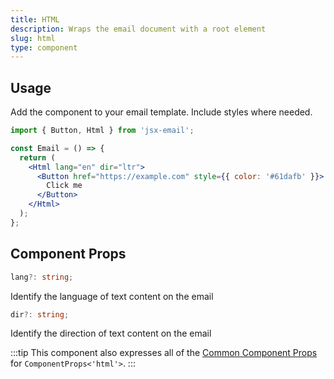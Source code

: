 ```yaml
---
title: HTML
description: Wraps the email document with a root element
slug: html
type: component
---
```


<!--@include: @/include/header.md-->

<!--@include: @/include/install.md-->

## Usage

Add the component to your email template. Include styles where needed.

```jsx
import { Button, Html } from 'jsx-email';

const Email = () => {
  return (
    <Html lang="en" dir="ltr">
      <Button href="https://example.com" style={{ color: '#61dafb' }}>
        Click me
      </Button>
    </Html>
  );
};
```

## Component Props

```ts
lang?: string;
```

Identify the language of text content on the email

```ts
dir?: string;
```

Identify the direction of text content on the email

:::tip
This component also expresses all of the [Common Component Props](https://react.dev/reference/react-dom/components/common) for `ComponentProps<'html'>`.
:::